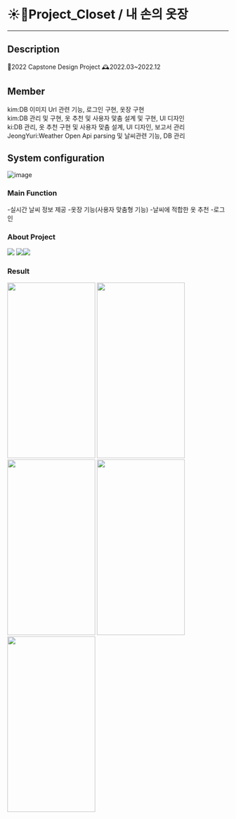 # ☀️👖Project_Closet / 내 손의 옷장
___

## Description
📌2022 Capstone Design Project                                                                                                      🕰️2022.03~2022.12  

## Member
kim:DB 이미지 Url 관련 기능, 로그인 구현, 옷장 구현                                                                                                          
kim:DB 관리 및 구현, 옷 추천 및 사용자 맟춤 설계 및 구현, UI 디자인                                                                                           
ki:DB 관리, 옷 추천 구현 및 사용자 맞춤 설계, UI 디자인, 보고서 관리                                                                                          
JeongYuri:Weather Open Api parsing 및 날씨관련 기능, DB 관리                                                                                                 
## System configuration
![image](https://github.com/jeongYuri/Project_Closet/assets/74125993/ae695c78-3040-49b4-b79f-db9e9867619a)

### Main Function
-실시간 날씨 정보 제공
-옷장 기능(사용자 맞춤형 기능)
-날씨에 적합한 옷 추천
-로그인 

### About Project
<img src="https://img.shields.io/badge/java-007396?style=for-the-badge&logo=java&logoColor=white"> <img src="https://img.shields.io/badge/firebase-FFCA28?style=for-the-badge&logo=firebase&logoColor=white"><img src="https://img.shields.io/badge/androidstudio-3DDC84?style=for-the-badge&logo=androidstudio&logoColor=white">
<br>


### Result
<img src="https://github.com/jeongYuri/Project_Closet/assets/74125993/70e8390a-3408-432f-8dc9-b925a8cfb015.png"  width="200" height="400"/>
<img src="https://github.com/jeongYuri/Project_Closet/assets/74125993/1eedb935-8a2d-4b5e-ac85-311477c3b03b.png"  width="200" height="400"/>
<img src="https://github.com/jeongYuri/Project_Closet/assets/74125993/4bd8ebd2-0184-4998-ae5a-a8b067ff4b80.png"  width="200" height="400"/>
<img src="https://github.com/jeongYuri/Project_Closet/assets/74125993/0f575d46-7876-496d-9a7a-d2118eb117da.png"  width="200" height="400"/>
<img src="https://github.com/jeongYuri/Project_Closet/assets/74125993/347a45ed-430b-4436-9c20-9b0f0f054867.png"  width="200" height="400"/>







